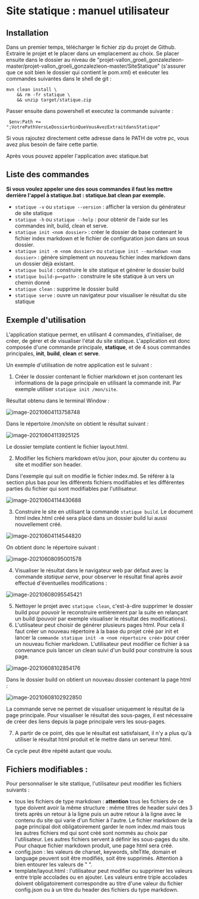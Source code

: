 # Site statique : manuel utilisateur 



## Installation

Dans un premier temps, télécharger le fichier zip du projet de Github. Extraire le projet et le placer dans un emplacement au choix. Se placer ensuite dans le dossier au niveau de "projet-vallon_groeli_gonzalezleon-master/projet-vallon_groeli_gonzalezleon-master/SiteStatique"  (s'assurer que ce soit bien le dossier qui contient le pom.xml) et exécuter les commandes suivantes dans le shell de git :

```shell
mvn clean install \
    && rm -fr statique \
    && unzip target/statique.zip

```

Passer ensuite dans powershell et executez la commande suivante :

` $env:Path += ";VotrePathVersLeDossierbinQueVousAvezExtraitdansStatique"`

Si vous rajoutez directement cette adresse dans le PATH de votre pc, vous avez plus besoin de faire cette partie.

Après vous pouvez appeler l'application avec statique.bat

## Liste des commandes 

**Si vous voulez appeler une des sous commandes il faut les mettre derrière l'appel à statique.bat : statique.bat clean par exemple.**

- `statique -v` ou `statique --version` : afficher la version du générateur de site statique 
- `statique -h` ou `statique --help` :  pour obtenir de l'aide sur les commandes init, build, clean et serve. 
- `statique init <nom dossier>` : créer le dossier de base contenant le fichier index markdown et le fichier de configuration json dans un sous dossier. 
- `statique init -m <nom dossier>` ou `statique init --markdown <nom dossier>`  : génère simplement un nouveau fichier index markdown dans un dossier déjà existant.
- `statique build` : construire le site statique et générer le dossier build
- `statique build-p=<path>` : construire le site statique à un vers un chemin donné 
- `statique clean` : supprime le dossier build
- `statique serve` : ouvre un navigateur pour visualiser le résultat du site statique

## Exemple d'utilisation

L'application statique permet, en utilisant 4 commandes,  d'initialiser, de créer, de gérer et de visualiser l'état du site statique. L'application est donc composée d'une commande principale, **statique**, et de 4 sous commandes principales, **init**, **build**, **clean** et **serve**. 

Un exemple d'utilisation de notre application est le suivant :

1. Créer le dossier contenant le fichier markdown et json contenant les informations de la page principale en utilisant la commande init. Par exemple utiliser `statique init /mon/site`.

Résultat obtenu dans le terminal Window :

![image-20210604113758748](C:\Users\jaden\AppData\Roaming\Typora\typora-user-images\image-20210604113758748.png)

Dans le répertoire /mon/site on obtient le résultat suivant :

![image-20210604113925125](C:\Users\jaden\AppData\Roaming\Typora\typora-user-images\image-20210604113925125.png)

Le dossier template contient le fichier layout.html.

2. Modifier les fichiers markdown et/ou json, pour ajouter du contenu au site et modifier son header.

Dans l'exemple qui suit on modifie le fichier index.md. Se référer à la section plus bas pour les différents fichiers modifiables et les différentes parties du fichier qui sont modifiables par l'utilisateur. 

![image-20210604114430688](C:\Users\jaden\AppData\Roaming\Typora\typora-user-images\image-20210604114430688.png)

3. Construire le site en utilisant la commande `statique build`. Le document html index.html créé sera placé dans un dossier build lui aussi nouvellement créé.

![image-20210604114544820](C:\Users\jaden\AppData\Roaming\Typora\typora-user-images\image-20210604114544820.png)

On obtient donc le répertoire suivant :

![image-20210608095001578](C:\Users\jaden\AppData\Roaming\Typora\typora-user-images\image-20210608095001578.png)



4. Visualiser le résultat dans le navigateur web par défaut avec la commande *statique serve*, pour observer le résultat final après avoir effectué d'éventuelles modifications :

![image-20210608095545421](C:\Users\jaden\AppData\Roaming\Typora\typora-user-images\image-20210608095545421.png)

5. Nettoyer le projet avec `statique clean`, c'est-à-dire supprimer le dossier build pour pouvoir le reconstruire entièrement par la suite en relançant un build (pouvoir par exemple visualiser le résultat des modifications).
6. L'utilisateur peut choisir de générer plusieurs pages html. Pour cela il faut créer un nouveau répertoire à la base du projet créé par init et lancer la `commande statique init -m <nom répertoire créé>` pour créer un nouveau fichier markdown. L'utilisateur peut modifier ce fichier à sa convenance puis lancer un clean suivi d'un build pour construire la sous page. 

![image-20210608102854176](C:\Users\jaden\AppData\Roaming\Typora\typora-user-images\image-20210608102854176.png)

Dans le dossier build on obtient un nouveau dossier contenant la page html :

![image-20210608102922850](C:\Users\jaden\AppData\Roaming\Typora\typora-user-images\image-20210608102922850.png)

La commande serve ne permet de visualiser uniquement le résultat de la page principale. Pour visualiser le résultat des sous-pages, il est nécessaire de créer des liens depuis la page principale vers les sous-pages.

7. A partir de ce point, dès que le résultat est satisfaisant, il n'y a plus qu'à utiliser le résultat html produit et le mettre dans un serveur html. 

Ce cycle peut être répété autant que voulu.

## Fichiers modifiables :

Pour personnaliser le site statique, l'utilisateur peut modifier les fichiers suivants :

- tous les fichiers de type markdown : **attention** tous les fichiers de ce type doivent avoir la même structure : même titres de header suivi des 3 tirets après un retour à la ligne puis un autre retour à la ligne avec le contenu du site qui varie d'un fichier à l'autre. Le fichier markdown de la page principal doit obligatoirement garder le nom index.md mais tous les autres fichiers md qui sont créé sont nommés au choix par l'utilisateur. Les autres fichiers servent à définir les sous-pages du site. Pour chaque fichier markdown produit, une page html sera créé. 
- config.json : les valeurs de charset, keywords, siteTitle, domain et language peuvent soit être modifiés, soit être supprimés. Attention à bien entourer les valeurs de " ".
- template/layout.html : l'utilisateur peut modifier ou supprimer les valeurs entre triple accolades ou en ajouter. Les valeurs entre triple accolades doivent obligatoirement correspondre au titre d'une valeur du fichier config.json ou à un titre du header des fichiers du type markdown. 


